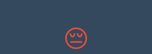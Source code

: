 # SQL

https://codepen.io/pen
//https://codepen.io/Eshat-Rahman/pen/yyLRaxm
<!DOCTYPE html>
<html lang="en">

<head>
  <meta charset="UTF-8">
  <meta name="viewport" content="width=device-width, initial-scale=1.0">
  <title>Sorry Shantammu</title>
  <style>
    body {
      font-family: Arial, sans-serif;
      background-color: #2c3e50;
      display: flex;
      justify-content: center;
      align-items: center;
      height: 100vh;
      margin: 0;
      overflow: hidden;
    }

    .message-container {
      text-align: center;
      position: relative;
      z-index: 1;
    }

    .message {
      font-size: 3rem;
      color: #e74c3c;
      display: inline-block;
      opacity: 0;
      animation: fadeIn 3s forwards, shake 1s ease-in-out 3s infinite, glitch 0.3s infinite;
    }

    .message span {
      font-size: 4rem;
      animation: bounce 1s ease-in-out 4s infinite;
    }

    .sad-emoji {
      font-size: 5rem;
      color: #e74c3c;
      animation: shake 1s ease-in-out 3s infinite;
    }

    /* Rain Effect */
    .rain {
      position: absolute;
      top: 0;
      left: 0;
      right: 0;
      bottom: 0;
      z-index: 0;
      pointer-events: none;
      overflow: hidden;
    }

    .rain div {
      position: absolute;
      width: 1px;
      height: 100%;
      background: rgba(255, 255, 255, 0.6);
      animation: fall 0.5s linear infinite;
    }

    @keyframes fadeIn {
      0% {
        opacity: 0;
      }

      100% {
        opacity: 1;
      }
    }

    @keyframes shake {
      0% {
        transform: translateX(0);
      }

      25% {
        transform: translateX(-20px);
      }

      50% {
        transform: translateX(20px);
      }

      75% {
        transform: translateX(-20px);
      }

      100% {
        transform: translateX(0);
      }
    }

    @keyframes bounce {
      0% {
        transform: translateY(0);
      }

      50% {
        transform: translateY(-15px);
      }

      100% {
        transform: translateY(0);
      }
    }

    @keyframes glitch {
      0% {
        text-shadow: 1px 1px 2px #ff0000, 0 0 25px #ff0000, 0 0 5px darkorange;
      }

      50% {
        text-shadow: -1px -1px 2px #ff0000, 0 0 25px #ff0000, 0 0 5px darkorange;
      }

      100% {
        text-shadow: 1px 1px 2px #ff0000, 0 0 25px #ff0000, 0 0 5px darkorange;
      }
    }

    @keyframes fall {
      0% {
        top: -100px;
      }

      100% {
        top: 100vh;
      }
    }

    /* Background for somber mood */
    .background {
      position: absolute;
      top: 0;
      left: 0;
      width: 100%;
      height: 100%;
      background-color: #34495e;
      animation: backgroundChange 6s infinite alternate;
    }

    @keyframes backgroundChange {
      0% {
        background-color: #34495e;
      }

      50% {
        background-color: #2c3e50;
      }

      100% {
        background-color: #34495e;
      }
    }
  </style>
</head>

<body>
  <div class="rain">
    <div style="left: 10%; animation-duration: 1.5s;"></div>
    <div style="left: 20%; animation-duration: 1.2s;"></div>
    <div style="left: 30%; animation-duration: 1.7s;"></div>
    <div style="left: 50%; animation-duration: 1.3s;"></div>
    <div style="left: 70%; animation-duration: 1.6s;"></div>
  </div>
  <div class="background"></div>
  <div class="message-container">
    <div class="message">
      Sorry Shantammu <span>😞</span>
    </div>
    <div class="sad-emoji">
      😔
    </div>
  </div>
</body>

</html>



-------------

body {
  font-family: Arial, sans-serif;
  background-color: #2c3e50;
  display: flex;
  justify-content: center;
  align-items: center;
  height: 100vh;
  margin: 0;
  overflow: hidden;
}

.message-container {
  text-align: center;
  position: relative;
  z-index: 1;
}

.message {
  font-size: 3rem;
  color: #e74c3c;
  display: inline-block;
  opacity: 0;
  animation: fadeIn 3s forwards, shake 1s ease-in-out 3s infinite,
    glitch 0.3s infinite;
}

.message span {
  font-size: 4rem;
  animation: bounce 1s ease-in-out 4s infinite;
}

.sad-emoji {
  font-size: 5rem;
  color: #e74c3c;
  animation: shake 1s ease-in-out 3s infinite;
}

/* Rain Effect */
.rain {
  position: absolute;
  top: 0;
  left: 0;
  right: 0;
  bottom: 0;
  z-index: 0;
  pointer-events: none;
  overflow: hidden;
}

.rain div {
  position: absolute;
  width: 1px;
  height: 100%;
  background: rgba(255, 255, 255, 0.6);
  animation: fall 0.5s linear infinite;
}

@keyframes fadeIn {
  0% {
    opacity: 0;
  }
  100% {
    opacity: 1;
  }
}

@keyframes shake {
  0% {
    transform: translateX(0);
  }
  25% {
    transform: translateX(-20px);
  }
  50% {
    transform: translateX(20px);
  }
  75% {
    transform: translateX(-20px);
  }
  100% {
    transform: translateX(0);
  }
}

@keyframes bounce {
  0% {
    transform: translateY(0);
  }
  50% {
    transform: translateY(-15px);
  }
  100% {
    transform: translateY(0);
  }
}

@keyframes glitch {
  0% {
    text-shadow: 1px 1px 2px #ff0000, 0 0 25px #ff0000, 0 0 5px darkorange;
  }
  50% {
    text-shadow: -1px -1px 2px #ff0000, 0 0 25px #ff0000, 0 0 5px darkorange;
  }
  100% {
    text-shadow: 1px 1px 2px #ff0000, 0 0 25px #ff0000, 0 0 5px darkorange;
  }
}

@keyframes fall {
  0% {
    top: -100px;
  }
  100% {
    top: 100vh;
  }
}

/* Background for somber mood */
.background {
  position: absolute;
  top: 0;
  left: 0;
  width: 100%;
  height: 100%;
  background-color: #34495e;
  animation: backgroundChange 6s infinite alternate;
}

@keyframes backgroundChange {
  0% {
    background-color: #34495e;
  }
  50% {
    background-color: #2c3e50;
  }
  100% {
    background-color: #34495e;
  }
}
--------------------------
<!DOCTYPE html>
<html lang="en">
<head>
    <meta charset="UTF-8">
    <meta name="viewport" content="width=device-width, initial-scale=1.0">
    <title>Flower Animation</title>
    <style>
        body {
            background: #131b21;
            display: flex;
            justify-content: center;
            align-items: center;
            height: 100vh;
            flex-direction: column;
            text-align: center;
            color: white;
            margin: 0;
            font-family: 'Arial', sans-serif;
        }

        .flower {
            animation: bloom 5s infinite alternate ease-in-out;
            transform-origin: center;
        }

        @keyframes bloom {
            0% {
                transform: scale(0.8);
                opacity: 0.8;
            }
            100% {
                transform: scale(1);
                opacity: 1;
            }
        }

        .sorry-text {
            margin-top: 20px;
            font-size: 48px;
            font-weight: bold;
            color: #e74c3c;
            animation: fadeInMoveUp 3s ease-out 1s forwards;
        }

        @keyframes fadeInMoveUp {
            0% {
                opacity: 0;
                transform: translateY(20px);
            }
            100% {
                opacity: 1;
                transform: translateY(0);
            }
        }

    </style>
</head>
<body>
    <svg width="200" height="200" viewBox="0 0 200 200" xmlns="http://www.w3.org/2000/svg">
        <!-- Outer petals -->
        <circle cx="100" cy="30" r="40" fill="red" class="flower"/>
        <circle cx="100" cy="170" r="40" fill="red" class="flower"/>
        <circle cx="30" cy="100" r="40" fill="red" class="flower"/>
        <circle cx="170" cy="100" r="40" fill="red" class="flower"/>
        <!-- Inner petals -->
        <circle cx="100" cy="80" r="30" fill="darkred" class="flower"/>
        <circle cx="100" cy="120" r="30" fill="darkred" class="flower"/>
        <circle cx="50" cy="100" r="30" fill="darkred" class="flower"/>
        <circle cx="150" cy="100" r="30" fill="darkred" class="flower"/>
        <!-- Center of the flower -->
        <circle cx="100" cy="100" r="20" fill="yellow"/>
    </svg>
    <div class="sorry-text">Sorry</div>
</body>
</html>
---------------------------------
